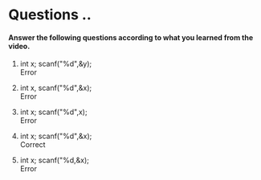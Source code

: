 # Questions ..

#### Answer the following questions according to what you learned from the video.

1. int x; scanf("%d",&y);  
   Error

2. int x, scanf("%d",&x);  
   Error

3. int x; scanf("%d",x);  
   Error

4. int x; scanf("%d",&x);  
   Correct

5. int x; scanf("%d,&x);  
   Error
